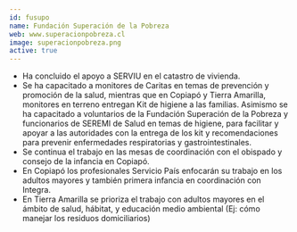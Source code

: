 ```yaml
---
id: fusupo
name: Fundación Superación de la Pobreza
web: www.superacionpobreza.cl
image: superacionpobreza.png
active: true
---
```

- Ha concluido el apoyo a SERVIU en el catastro de vivienda.
- Se ha capacitado a monitores de Caritas en temas de prevención y promoción de la salud, mientras que en Copiapó y Tierra Amarilla, monitores en terreno entregan Kit de higiene a las familias. Asimismo se ha capacitado a voluntarios de la Fundación Superación de la Pobreza y funcionarios de SEREMI de Salud en  temas de higiene, para facilitar y apoyar a las autoridades con la entrega de los kit  y recomendaciones para prevenir enfermedades respiratorias y gastrointestinales.
- Se continua el trabajo en las mesas de coordinación con el obispado y consejo de la infancia en Copiapó.
- En Copiapó los profesionales Servicio País enfocarán su trabajo en los adultos mayores y también primera infancia en coordinación con Integra.
- En Tierra Amarilla se prioriza el trabajo con adultos mayores en el ámbito de salud,  hábitat, y educación medio ambiental (Ej: cómo manejar los residuos domiciliarios)
